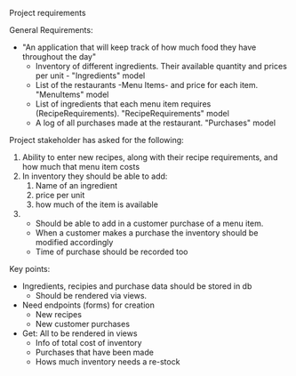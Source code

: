 Project requirements

General Requirements:
* "An application that will keep track of how much food they have throughout the day"
    * Inventory of different ingredients. Their available quantity and prices per unit - "Ingredients" model
    * List of the restaurants -Menu Items- and price for each item. "MenuItems" model
    * List of ingredients that each menu item requires (RecipeRequirements). "RecipeRequirements" model
    * A log of all purchases made at the restaurant. "Purchases" model

Project stakeholder has asked for the following:
1. Ability to enter new recipes, along with their recipe requirements, and how much that menu item costs
2. In inventory they should be able to add:
    1. Name of an ingredient
    2. price per unit
    3. how much of the item is available
3. 
    * Should be able to add in a customer purchase of a menu item. 
    * When a customer makes a purchase the inventory should be modified accordingly
    * Time of purchase should be recorded too

Key points:
* Ingredients, recipies and purchase data should be stored in db
    * Should be rendered via views.
* Need endpoints (forms) for creation
    * New recipes
    * New customer purchases
* Get: All to be rendered in views
    * Info of total cost of inventory
    * Purchases that have been made
    * Hows much inventory needs a re-stock
